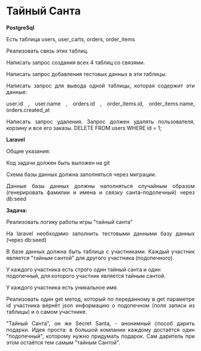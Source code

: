 <p align="center"><h1>Тайный Санта</h1></p>
<p align="justify"><strong>PostgreSql</strong></p>
<p align="justify">Есть таблица users, user_carts, orders, order_items</p>

<p align="justify">Реализовать связь этих таблиц.</p>

<p align="justify">Написать запрос создания всех 4 таблиц со связями.</p>

<p align="justify">Написать запрос добавления тестовых данных в эти таблицы.</p>

<p align="justify">Написать запрос для вывода одной таблицы, которая содержит эти данные:</p>

<p align="justify">user.id , user.name , orders.id , order_items.id, order_items.name, orders.created_at</p>

<p align="justify">Написать запрос удаления. Запрос должен удалять пользователя, корзину и все его заказы. DELETE FROM users WHERE id = 1;</p>

<p align="justify"><strong>Laravel</strong></p></p>
<p align="justify">Общие указания:</p>

<p align="justify">Код задачи должен быть выложен на git</p>

<p align="justify">Схема базы данных должна заполняться через миграции.</p>

<p align="justify">Данные базы данных должны наполняться случайным образом (генерировать фамилии и имена и связку санта-подопечный) через db:seed</p>

<p align="justify"><strong>Задача:</strong></p>
<p align="justify">Реализовать логику работы игры "тайный санта"</p>
<p align="justify">На laravel необходмио заполнить тестовыми данными базу данных (через db:seed)</p>
<p align="justify">В базе данных должна быть таблица с участниками. Каждый участник является "тайным сантой" для другого участника (подопечного).</p>
У каждого участника есть строго один тайный санта и один подопечный, для которого участник является тайным сантой.</p>
<p align="justify">У каждого участника есть уникальное имя.</p>
<p align="justify">Реализовать один get метод, который по переданному в get параметре id участника вернёт json информацию о подопечном (поля записи из таблицы) и о самом участнике.</p>

<p align="justify">"Тайный Санта", он же Secret Santa, - анонимный способ дарить подарки. Идея проста: в большой компании каждому достаётся один "подопечный", которому нужно придумать подарок. Сам даритель при этом остаётся тем самым "тайным Сантой".</p>
